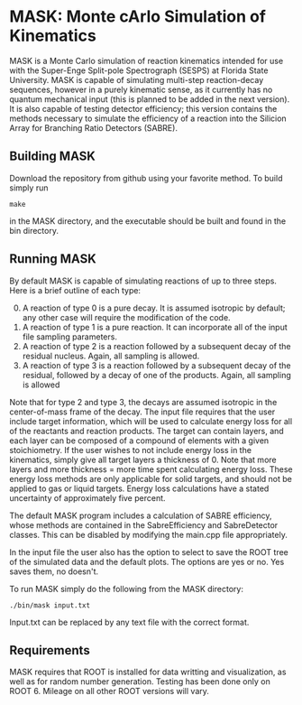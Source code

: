 # MASK: Monte cArlo Simulation of Kinematics
MASK is a Monte Carlo simulation of reaction kinematics intended for use with the Super-Enge Split-pole Spectrograph (SESPS) at Florida State University.
MASK is capable of simulating multi-step reaction-decay sequences, however in a purely kinematic sense, as it currently has no quantum mechanical input (this
is planned to be added in the next version). It is also capable of testing detector efficiency; this version contains the methods necessary to simulate the efficiency
of a reaction into the Silicion Array for Branching Ratio Detectors (SABRE).

## Building MASK
Download the repository from github using your favorite method. To build simply run

`make`

in the MASK directory, and the executable should be built and found in the bin directory.

## Running MASK
By default MASK is capable of simulating reactions of up to three steps. Here is a brief outline of each type:

0. A reaction of type 0 is a pure decay. It is assumed isotropic by default; any other case will require the modification of the code.
1. A reaction of type 1 is a pure reaction. It can incorporate all of the input file sampling parameters.
2. A reaction of type 2 is a reaction followed by a subsequent decay of the residual nucleus. Again, all sampling is allowed.
3. A reaction of type 3 is a reaction followed by a subsequent decay of the residual, followed by a decay of one of the products. Again, all sampling is allowed

Note that for type 2 and type 3, the decays are assumed isotropic in the center-of-mass frame of the decay. The input file requires that the user include target information,
which will be used to calculate energy loss for all of the reactants and reaction products. The target can contain layers, and each layer can be composed of a compound of elements
with a given stoichiometry. If the user wishes to not include energy loss in the kinematics, simply give all target layers a thickness of 0. Note that more layers and more thickness = more
time spent calculating energy loss. These energy loss methods are only applicable for solid targets, and should not be applied to gas or liquid targets. Energy loss calculations have a
stated uncertainty of approximately five percent.

The default MASK program includes a calculation of SABRE efficiency, whose methods are contained in the SabreEfficiency and SabreDetector classes. This can be disabled by modifying the
main.cpp file appropriately.

In the input file the user also has the option to select to save the ROOT tree of the simulated data and the default plots. The options are yes or no. Yes saves them, no doesn't.

To run MASK simply do the following from the MASK directory:

`./bin/mask input.txt`

Input.txt can be replaced by any text file with the correct format.

## Requirements
MASK requires that ROOT is installed for data writting and visualization, as well as for random number generation. Testing has been done only on ROOT 6. Mileage on all other ROOT versions
will vary.